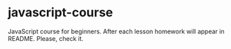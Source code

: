 # javascript-course
JavaScript course for beginners. After each lesson homework will appear in README. Please, check it.
